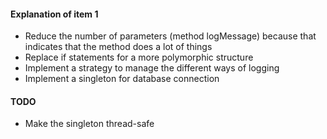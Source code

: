 
#### Explanation of item 1

 * Reduce the number of parameters (method logMessage) because that indicates that the method does a lot of things
 * Replace if statements for a more polymorphic structure 
 * Implement a strategy to manage the different ways of logging
 * Implement a singleton for database connection 
 
 #### TODO
 * Make the singleton thread-safe